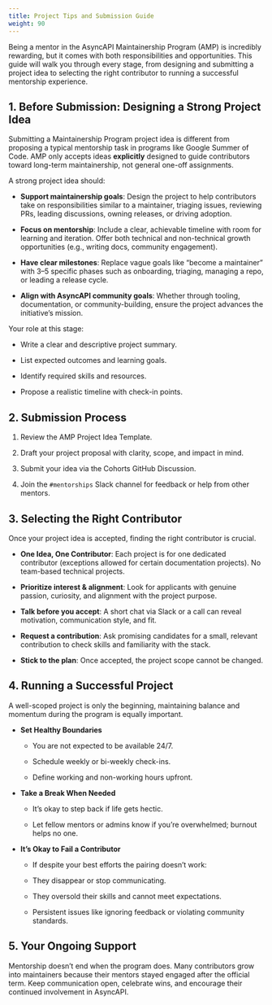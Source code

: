 ```yaml
---
title: Project Tips and Submission Guide
weight: 90
---
```


Being a mentor in the AsyncAPI Maintainership Program (AMP) is incredibly rewarding, but it comes with both responsibilities and opportunities. This guide will walk you through every stage, from designing and submitting a project idea to selecting the right contributor to running a successful mentorship experience.

## 1. Before Submission: Designing a Strong Project Idea

Submitting a Maintainership Program project idea is different from proposing a typical mentorship task in programs like Google Summer of Code. AMP only accepts ideas **explicitly** designed to guide contributors toward long-term maintainership, not general one-off assignments.

A strong project idea should:

- **Support maintainership goals**: Design the project to help contributors take on responsibilities similar to a maintainer, triaging issues, reviewing PRs, leading discussions, owning releases, or driving adoption.

- **Focus on mentorship**: Include a clear, achievable timeline with room for learning and iteration. Offer both technical and non-technical growth opportunities (e.g., writing docs, community engagement).

- **Have clear milestones**: Replace vague goals like “become a maintainer” with 3–5 specific phases such as onboarding, triaging, managing a repo, or leading a release cycle.

- **Align with AsyncAPI community goals**: Whether through tooling, documentation, or community-building, ensure the project advances the initiative’s mission.

Your role at this stage:

- Write a clear and descriptive project summary.

- List expected outcomes and learning goals.

- Identify required skills and resources.

- Propose a realistic timeline with check-in points.

## 2. Submission Process

1. Review the AMP Project Idea Template.

2. Draft your project proposal with clarity, scope, and impact in mind.

3. Submit your idea via the Cohorts GitHub Discussion.

4. Join the `#mentorships` Slack channel for feedback or help from other mentors.

## 3. Selecting the Right Contributor

Once your project idea is accepted, finding the right contributor is crucial.

- **One Idea, One Contributor**: Each project is for one dedicated contributor (exceptions allowed for certain documentation projects). No team-based technical projects.

- **Prioritize interest & alignment**: Look for applicants with genuine passion, curiosity, and alignment with the project purpose.

- **Talk before you accept**: A short chat via Slack or a call can reveal motivation, communication style, and fit.

- **Request a contribution**: Ask promising candidates for a small, relevant contribution to check skills and familiarity with the stack.

- **Stick to the plan**: Once accepted, the project scope cannot be changed.

## 4. Running a Successful Project

A well-scoped project is only the beginning, maintaining balance and momentum during the program is equally important.

- **Set Healthy Boundaries**
   
   - You are not expected to be available 24/7.

   - Schedule weekly or bi-weekly check-ins.

   - Define working and non-working hours upfront.


- **Take a Break When Needed**

   - It’s okay to step back if life gets hectic.

   - Let fellow mentors or admins know if you’re overwhelmed; burnout helps no one.

- **It’s Okay to Fail a Contributor**

   - If despite your best efforts the pairing doesn’t work:

   - They disappear or stop communicating.

   - They oversold their skills and cannot meet expectations.

   - Persistent issues like ignoring feedback or violating community standards.

## 5. Your Ongoing Support

Mentorship doesn’t end when the program does. Many contributors grow into maintainers because their mentors stayed engaged after the official term. Keep communication open, celebrate wins, and encourage their continued involvement in AsyncAPI.
